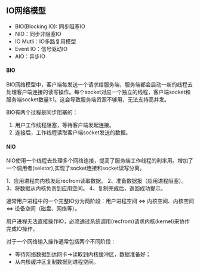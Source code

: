## IO网络模型

- BIO(Blocking IO): 同步阻塞IO
- NIO：同步非阻塞IO
- IO Mutli：IO多路复用模型
- Event IO：信号驱动IO
- AIO：异步IO

#### BIO
BIO网络模型中，客户端每发送一个请求给服务端，服务端都会启动一新的线程去处理客户端连接的读写操作。每个socket对应一个独立的线程，客户端socket和服务端socket数量1:1。这会导致服务端资源不够用，无法支持高并发。

BIO有两个过程是同步阻塞的：
1. 用户工作线程阻塞，等待客户端发起连接。
2. 连接后，工作线程读取客户端socket发送的数据。

#### NIO
NIO使用一个线程去处理多个网络连接，提高了服务端工作线程的利率用。增加了一个调用者(seletor),实现了socket连接和socket读写分离。


1、应用进程向内核发起recfrom读取数据。
2、准备数据报（应用进程阻塞）。
3、将数据从内核负责到应用空间。
4、复制完成后，返回成功提示。


通常用户进程中的一个完整IO分为两阶段：用户进程空间 <=> 内核空间、内核空间 <=> 设备空间（磁盘、网络等）。

用户进程无法直接操作IO，必须通过系统调用(recfrom)请求内核(kernel)来协作完成IO操作，

对于一个网络输入操作通常包括两个不同阶段：
- 等待网络数据到达网卡→读取到内核缓冲区，数据准备好；
- 从内核缓冲区复制数据到进程空间。